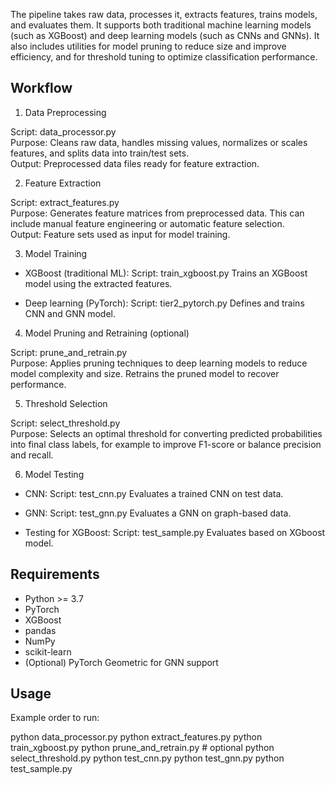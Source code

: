 
The pipeline takes raw data, processes it, extracts features, trains models, and evaluates them. It supports both traditional machine learning models (such as XGBoost) and deep learning models (such as CNNs and GNNs). It also includes utilities for model pruning to reduce size and improve efficiency, and for threshold tuning to optimize classification performance.

## Workflow

1. Data Preprocessing

Script: data_processor.py  
Purpose: Cleans raw data, handles missing values, normalizes or scales features, and splits data into train/test sets.  
Output: Preprocessed data files ready for feature extraction.

2. Feature Extraction

Script: extract_features.py  
Purpose: Generates feature matrices from preprocessed data. This can include manual feature engineering or automatic feature selection.  
Output: Feature sets used as input for model training.

3. Model Training

- XGBoost (traditional ML):
  Script: train_xgboost.py
  Trains an XGBoost model using the extracted features.

- Deep learning (PyTorch):
  Script: tier2_pytorch.py
  Defines and trains CNN and GNN model.

4. Model Pruning and Retraining (optional)

Script: prune_and_retrain.py  
Purpose: Applies pruning techniques to deep learning models to reduce model complexity and size. Retrains the pruned model to recover performance.

5. Threshold Selection

Script: select_threshold.py  
Purpose: Selects an optimal threshold for converting predicted probabilities into final class labels, for example to improve F1-score or balance precision and recall.

6. Model Testing

- CNN:
  Script: test_cnn.py
  Evaluates a trained CNN on test data.

- GNN:
  Script: test_gnn.py
  Evaluates a GNN on graph-based data.

- Testing for XGBoost:
  Script: test_sample.py
  Evaluates based on XGboost model.

## Requirements

- Python >= 3.7
- PyTorch
- XGBoost
- pandas
- NumPy
- scikit-learn
- (Optional) PyTorch Geometric for GNN support

## Usage

Example order to run:

python data_processor.py
python extract_features.py
python train_xgboost.py
python prune_and_retrain.py      # optional
python select_threshold.py
python test_cnn.py
python test_gnn.py
python test_sample.py

